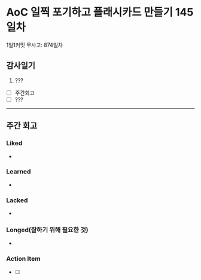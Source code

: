 # AoC 일찍 포기하고 플래시카드 만들기 145일차

1일1커밋 무사고: 874일차

## 감사일기

1. ???

- [ ] 주간회고
- [ ] ???

---

## 주간 회고

### Liked

-

### Learned

-

### Lacked

-

### Longed(잘하기 위해 필요한 것)

-

### Action Item

- [ ]
